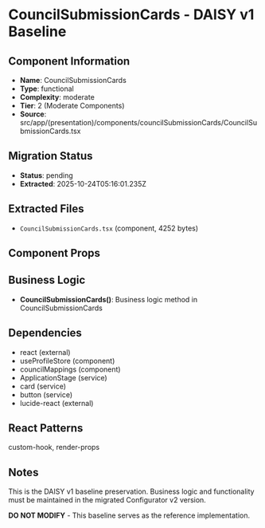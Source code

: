 # CouncilSubmissionCards - DAISY v1 Baseline

## Component Information

- **Name**: CouncilSubmissionCards
- **Type**: functional
- **Complexity**: moderate
- **Tier**: 2 (Moderate Components)
- **Source**: src/app/(presentation)/components/councilSubmissionCards/CouncilSubmissionCards.tsx

## Migration Status

- **Status**: pending
- **Extracted**: 2025-10-24T05:16:01.235Z

## Extracted Files

- `CouncilSubmissionCards.tsx` (component, 4252 bytes)

## Component Props



## Business Logic

- **CouncilSubmissionCards()**: Business logic method in CouncilSubmissionCards

## Dependencies

- react (external)
- useProfileStore (component)
- councilMappings (component)
- ApplicationStage (service)
- card (service)
- button (service)
- lucide-react (external)

## React Patterns

custom-hook, render-props

## Notes

This is the DAISY v1 baseline preservation. Business logic and functionality
must be maintained in the migrated Configurator v2 version.

**DO NOT MODIFY** - This baseline serves as the reference implementation.
